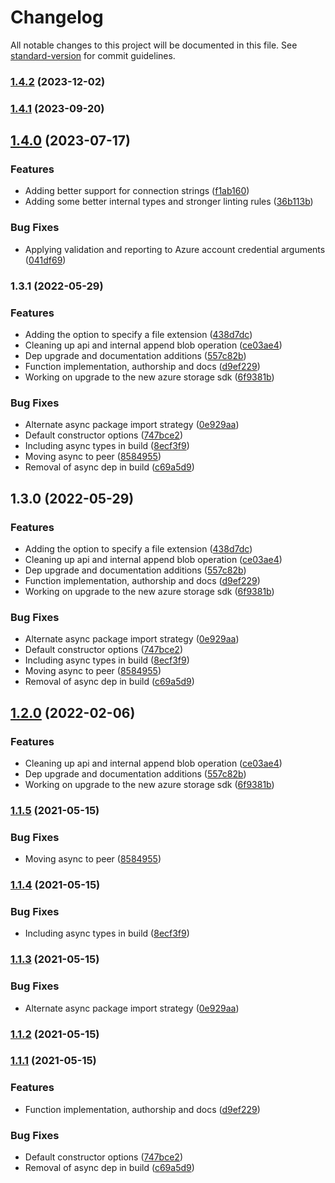 # Changelog

All notable changes to this project will be documented in this file. See [standard-version](https://github.com/conventional-changelog/standard-version) for commit guidelines.

### [1.4.2](https://github.com/agmoss/winston-azure-blob/compare/v1.4.1...v1.4.2) (2023-12-02)

### [1.4.1](https://github.com/agmoss/winston-azure-blob/compare/v1.4.0...v1.4.1) (2023-09-20)

## [1.4.0](https://github.com/agmoss/winston-azure-blob/compare/v1.3.1...v1.4.0) (2023-07-17)


### Features

* Adding better support for connection strings ([f1ab160](https://github.com/agmoss/winston-azure-blob/commit/f1ab160a304a313882044d910a329add2f6c2a42))
* Adding some better internal types and stronger linting rules ([36b113b](https://github.com/agmoss/winston-azure-blob/commit/36b113bfa422ad39309e356e67978536ee423181))


### Bug Fixes

* Applying validation and reporting to Azure account credential arguments ([041df69](https://github.com/agmoss/winston-azure-blob/commit/041df69c7e4e6e22fefed3ea553d3567bcbc2ea5))

### 1.3.1 (2022-05-29)


### Features

* Adding the option to specify a file extension ([438d7dc](https://github.com/agmoss/winston-azure-blob/commit/438d7dc6ad9dfc9425f79f65d439605c238cc5e7))
* Cleaning up api and internal append blob operation ([ce03ae4](https://github.com/agmoss/winston-azure-blob/commit/ce03ae485e6bd14a313267309c610643b148e550))
* Dep upgrade and documentation additions ([557c82b](https://github.com/agmoss/winston-azure-blob/commit/557c82b638e9f2e16f0d852040627496df16f91f))
* Function implementation, authorship and docs ([d9ef229](https://github.com/agmoss/winston-azure-blob/commit/d9ef2292505e69a2e3abe35a67bf5856c002166d))
* Working on upgrade to the new azure storage sdk ([6f9381b](https://github.com/agmoss/winston-azure-blob/commit/6f9381b83e9a954035fb3d22e2cde29dd910a3eb))


### Bug Fixes

* Alternate async package import strategy ([0e929aa](https://github.com/agmoss/winston-azure-blob/commit/0e929aa922cc8e497aaba27a18e78fdf863321cd))
* Default constructor options ([747bce2](https://github.com/agmoss/winston-azure-blob/commit/747bce21f4d21b52b61a4cdc7ba282b15b04803e))
* Including async types in build ([8ecf3f9](https://github.com/agmoss/winston-azure-blob/commit/8ecf3f9f382abdabc6edd5d5ec844707f2458ec2))
* Moving async to peer ([8584955](https://github.com/agmoss/winston-azure-blob/commit/85849552af6b687bf3d9eb47afa08142fd42cd1b))
* Removal of async dep in build ([c69a5d9](https://github.com/agmoss/winston-azure-blob/commit/c69a5d9acc6b10a4929f5aa3afd0177aac3e00e4))

## 1.3.0 (2022-05-29)


### Features

* Adding the option to specify a file extension ([438d7dc](https://github.com/agmoss/winston-azure-blob/commit/438d7dc6ad9dfc9425f79f65d439605c238cc5e7))
* Cleaning up api and internal append blob operation ([ce03ae4](https://github.com/agmoss/winston-azure-blob/commit/ce03ae485e6bd14a313267309c610643b148e550))
* Dep upgrade and documentation additions ([557c82b](https://github.com/agmoss/winston-azure-blob/commit/557c82b638e9f2e16f0d852040627496df16f91f))
* Function implementation, authorship and docs ([d9ef229](https://github.com/agmoss/winston-azure-blob/commit/d9ef2292505e69a2e3abe35a67bf5856c002166d))
* Working on upgrade to the new azure storage sdk ([6f9381b](https://github.com/agmoss/winston-azure-blob/commit/6f9381b83e9a954035fb3d22e2cde29dd910a3eb))


### Bug Fixes

* Alternate async package import strategy ([0e929aa](https://github.com/agmoss/winston-azure-blob/commit/0e929aa922cc8e497aaba27a18e78fdf863321cd))
* Default constructor options ([747bce2](https://github.com/agmoss/winston-azure-blob/commit/747bce21f4d21b52b61a4cdc7ba282b15b04803e))
* Including async types in build ([8ecf3f9](https://github.com/agmoss/winston-azure-blob/commit/8ecf3f9f382abdabc6edd5d5ec844707f2458ec2))
* Moving async to peer ([8584955](https://github.com/agmoss/winston-azure-blob/commit/85849552af6b687bf3d9eb47afa08142fd42cd1b))
* Removal of async dep in build ([c69a5d9](https://github.com/agmoss/winston-azure-blob/commit/c69a5d9acc6b10a4929f5aa3afd0177aac3e00e4))

## [1.2.0](https://github.com/agmoss/winston-azure-blob/compare/v1.1.5...v1.2.0) (2022-02-06)


### Features

* Cleaning up api and internal append blob operation ([ce03ae4](https://github.com/agmoss/winston-azure-blob/commit/ce03ae485e6bd14a313267309c610643b148e550))
* Dep upgrade and documentation additions ([557c82b](https://github.com/agmoss/winston-azure-blob/commit/557c82b638e9f2e16f0d852040627496df16f91f))
* Working on upgrade to the new azure storage sdk ([6f9381b](https://github.com/agmoss/winston-azure-blob/commit/6f9381b83e9a954035fb3d22e2cde29dd910a3eb))

### [1.1.5](https://github.com/agmoss/winston-azure-blob/compare/v1.1.4...v1.1.5) (2021-05-15)


### Bug Fixes

* Moving async to peer ([8584955](https://github.com/agmoss/winston-azure-blob/commit/85849552af6b687bf3d9eb47afa08142fd42cd1b))

### [1.1.4](https://github.com/agmoss/winston-azure-blob/compare/v1.1.3...v1.1.4) (2021-05-15)


### Bug Fixes

* Including async types in build ([8ecf3f9](https://github.com/agmoss/winston-azure-blob/commit/8ecf3f9f382abdabc6edd5d5ec844707f2458ec2))

### [1.1.3](https://github.com/agmoss/winston-azure-blob/compare/v1.1.2...v1.1.3) (2021-05-15)


### Bug Fixes

* Alternate async package import strategy ([0e929aa](https://github.com/agmoss/winston-azure-blob/commit/0e929aa922cc8e497aaba27a18e78fdf863321cd))

### [1.1.2](https://github.com/agmoss/winston-azure-blob/compare/v1.1.1...v1.1.2) (2021-05-15)

### [1.1.1](https://github.com/agmoss/winston-azure-blob/compare/v0.0.0...v1.1.1) (2021-05-15)


### Features

* Function implementation, authorship and docs ([d9ef229](https://github.com/agmoss/winston-azure-blob/commit/d9ef2292505e69a2e3abe35a67bf5856c002166d))


### Bug Fixes

* Default constructor options ([747bce2](https://github.com/agmoss/winston-azure-blob/commit/747bce21f4d21b52b61a4cdc7ba282b15b04803e))
* Removal of async dep in build ([c69a5d9](https://github.com/agmoss/winston-azure-blob/commit/c69a5d9acc6b10a4929f5aa3afd0177aac3e00e4))
